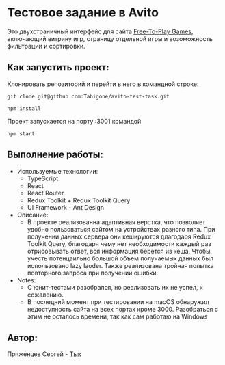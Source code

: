# Тестовое задание в Avito

Это двухстраничный интерфейс для сайта [Free-To-Play Games](https://www.freetogame.com/), включающий витрину игр, страницу отдельной игры и возоможность фильтрации и сортировки.

## Как запустить проект:

Клонировать репозиторий и перейти в него в командной строке:
```
git clone git@github.com:Tabigone/avito-test-task.git
```
```
npm install
```
Проект запускается на порту :3001 командой
```
npm start
```

## Выполнение работы:
- Используемые технологии:
    - TypeScript
    - React 
    - React Router
    - Redux Toolkit + Redux Toolkit Query
    - UI Framework - Ant Design
- Описание:
    - В проекте реализованна адаптивная верстка, что позволяет удобно пользоваться сайтом на устройствах разного типа. При получении данных сервера они кешируются длагодаря Redux Toolkit Query, благодаря чему нет необходимости каждый раз отрисовывать ответ, вся информация берется из кеша. Чтобы учесть потенцаильно большой объем получаемых данных был использовано lazy laoder. Также реализована тройная попытка повторного запроса при получении ошибки. 
- Notes:
    - С юнит-тестами разобрался, но реализовать их не успел, к сожалению.
    - В последний момент при тестировании на macOS обнаружил недоступность сайта на всех портах кроме 3000. Разобраться с этим не осталось времени, так как сам работаю на Windows

## Автор:
Пряженцев Сергей - [Тык](https://t.me/Tabigone)



